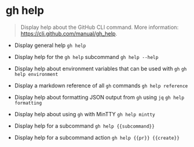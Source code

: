 # gh help
> Display help about the GitHub CLI command.
> More information: <https://cli.github.com/manual/gh_help>.

- Display general help
`gh help`

- Display help for the `gh help` subcommand
`gh help --help`

- Display help about environment variables that can be used with `gh`
`gh help environment`

- Display a markdown reference of all `gh` commands
`gh help reference`

- Display help about formatting JSON output from `gh` using `jq`
`gh help formatting`

- Display help about using `gh` with MinTTY
`gh help mintty`

- Display help for a subcommand
`gh help {{subcommand}}`

- Display help for a subcommand action
`gh help {{pr}} {{create}}`

